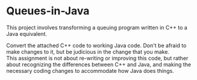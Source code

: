 # Queues-in-Java
This project involves transforming a queuing program written in C++ to a Java equivalent.

Convert the attached C++ code to working Java code.  Don't be afraid to make changes to it, but be judicious in the change that you make.  
This assignment is not about re-writing or improving this code, but rather about recognizing the differences between C++ and Java, 
and making the necessary coding changes to accommodate how Java does things.
